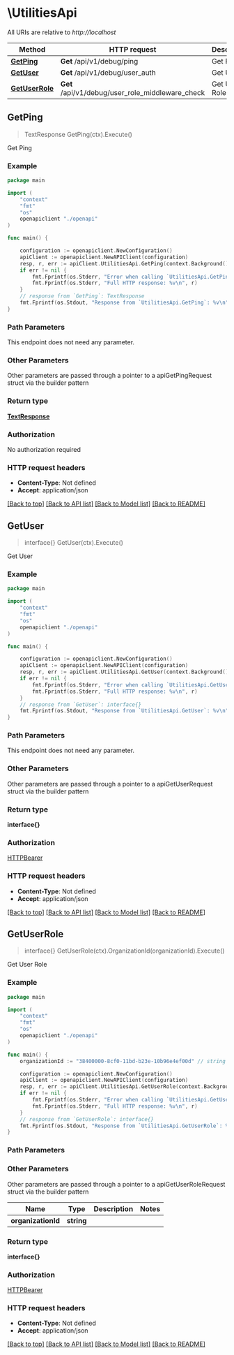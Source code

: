 # \UtilitiesApi

All URIs are relative to *http://localhost*

Method | HTTP request | Description
------------- | ------------- | -------------
[**GetPing**](UtilitiesApi.md#GetPing) | **Get** /api/v1/debug/ping | Get Ping
[**GetUser**](UtilitiesApi.md#GetUser) | **Get** /api/v1/debug/user_auth | Get User
[**GetUserRole**](UtilitiesApi.md#GetUserRole) | **Get** /api/v1/debug/user_role_middleware_check | Get User Role



## GetPing

> TextResponse GetPing(ctx).Execute()

Get Ping

### Example

```go
package main

import (
    "context"
    "fmt"
    "os"
    openapiclient "./openapi"
)

func main() {

    configuration := openapiclient.NewConfiguration()
    apiClient := openapiclient.NewAPIClient(configuration)
    resp, r, err := apiClient.UtilitiesApi.GetPing(context.Background()).Execute()
    if err != nil {
        fmt.Fprintf(os.Stderr, "Error when calling `UtilitiesApi.GetPing``: %v\n", err)
        fmt.Fprintf(os.Stderr, "Full HTTP response: %v\n", r)
    }
    // response from `GetPing`: TextResponse
    fmt.Fprintf(os.Stdout, "Response from `UtilitiesApi.GetPing`: %v\n", resp)
}
```

### Path Parameters

This endpoint does not need any parameter.

### Other Parameters

Other parameters are passed through a pointer to a apiGetPingRequest struct via the builder pattern


### Return type

[**TextResponse**](TextResponse.md)

### Authorization

No authorization required

### HTTP request headers

- **Content-Type**: Not defined
- **Accept**: application/json

[[Back to top]](#) [[Back to API list]](../README.md#documentation-for-api-endpoints)
[[Back to Model list]](../README.md#documentation-for-models)
[[Back to README]](../README.md)


## GetUser

> interface{} GetUser(ctx).Execute()

Get User

### Example

```go
package main

import (
    "context"
    "fmt"
    "os"
    openapiclient "./openapi"
)

func main() {

    configuration := openapiclient.NewConfiguration()
    apiClient := openapiclient.NewAPIClient(configuration)
    resp, r, err := apiClient.UtilitiesApi.GetUser(context.Background()).Execute()
    if err != nil {
        fmt.Fprintf(os.Stderr, "Error when calling `UtilitiesApi.GetUser``: %v\n", err)
        fmt.Fprintf(os.Stderr, "Full HTTP response: %v\n", r)
    }
    // response from `GetUser`: interface{}
    fmt.Fprintf(os.Stdout, "Response from `UtilitiesApi.GetUser`: %v\n", resp)
}
```

### Path Parameters

This endpoint does not need any parameter.

### Other Parameters

Other parameters are passed through a pointer to a apiGetUserRequest struct via the builder pattern


### Return type

**interface{}**

### Authorization

[HTTPBearer](../README.md#HTTPBearer)

### HTTP request headers

- **Content-Type**: Not defined
- **Accept**: application/json

[[Back to top]](#) [[Back to API list]](../README.md#documentation-for-api-endpoints)
[[Back to Model list]](../README.md#documentation-for-models)
[[Back to README]](../README.md)


## GetUserRole

> interface{} GetUserRole(ctx).OrganizationId(organizationId).Execute()

Get User Role

### Example

```go
package main

import (
    "context"
    "fmt"
    "os"
    openapiclient "./openapi"
)

func main() {
    organizationId := "38400000-8cf0-11bd-b23e-10b96e4ef00d" // string | 

    configuration := openapiclient.NewConfiguration()
    apiClient := openapiclient.NewAPIClient(configuration)
    resp, r, err := apiClient.UtilitiesApi.GetUserRole(context.Background()).OrganizationId(organizationId).Execute()
    if err != nil {
        fmt.Fprintf(os.Stderr, "Error when calling `UtilitiesApi.GetUserRole``: %v\n", err)
        fmt.Fprintf(os.Stderr, "Full HTTP response: %v\n", r)
    }
    // response from `GetUserRole`: interface{}
    fmt.Fprintf(os.Stdout, "Response from `UtilitiesApi.GetUserRole`: %v\n", resp)
}
```

### Path Parameters



### Other Parameters

Other parameters are passed through a pointer to a apiGetUserRoleRequest struct via the builder pattern


Name | Type | Description  | Notes
------------- | ------------- | ------------- | -------------
 **organizationId** | **string** |  | 

### Return type

**interface{}**

### Authorization

[HTTPBearer](../README.md#HTTPBearer)

### HTTP request headers

- **Content-Type**: Not defined
- **Accept**: application/json

[[Back to top]](#) [[Back to API list]](../README.md#documentation-for-api-endpoints)
[[Back to Model list]](../README.md#documentation-for-models)
[[Back to README]](../README.md)

